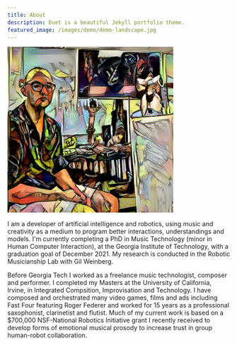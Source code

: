 ```yaml
---
title: About
description: Duet is a beautiful Jekyll portfolio theme.
featured_image: /images/demo/demo-landscape.jpg
---
```

![](/images/promo.png)

I am a developer of artificial intelligence and robotics, using music and creativity as a medium to program better interactions, understandings and models. I'm currently completing a PhD in Music Technology (minor in Human Computer Interaction), at the Georgia Institute of Technology, with a graduation goal of December 2021. My research is conducted in the Robotic Musicianship Lab with Gil Weinberg.

Before Georgia Tech I worked as a freelance music technologist, composer and performer. I completed my Masters at the University of California, Irvine, in Integrated Compsition, Improvisation and Technology. I have composed and orchestrated many video games, films and ads including Fast Four featuring Roger Federer and worked for 15 years as a professional saxophonist, clarinetist and flutist. Much of my current work is based on a $700,000 NSF-National Robotics Initiative grant I recently received to develop forms of emotional musical prosody to increase trust in group human-robot collaboration.

<!-- For a publication list check my Google Scholar Profile -->
<!-- Publications
Music
Other Projects -->
